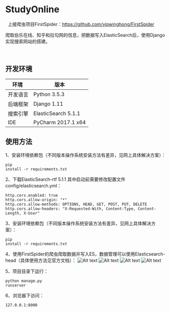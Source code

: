 # StudyOnline
 
 上接爬虫项目FirstSpider：https://github.com/yipwinghong/FirstSpider
 
 爬取伯乐在线、知乎和拉勾网的信息，把数据写入ElasticSearch后，使用Django实现搜索网站的搭建。
 
 
 
## 开发环境
环境 | 版本
---|---
开发语言 | Python 3.5.3
后端框架 | Django 1.11
搜索引擎 | ElasticSearch 5.1.1
IDE | PyCharm 2017.1 x64


## 使用方法

 1、安装环境依赖包（不同版本操作系统安装方法有差异，见网上具体解决方案）：<pre><code>pip install -r requirements.txt</code></pre>

 2、下载ElasticSearch-rtf 5.1.1
 其中启动前需要修改配置文件config/elasticsearch.yml：
 <pre><code>http.cors.enabled: true
http.cors.allow-origin: "*"
http.cors.allow-methods: OPTIONS, HEAD, GET, POST, PUT, DELETE
http.cors.allow-headers: "X-Requested-With, Content-Type, Content-Length, X-User"
</code></pre>
 
 3、安装环境依赖包（不同版本操作系统安装方法有差异，见网上具体解决方案）：<pre><code>pip install -r requirements.txt</code></pre>
 
 4、使用FirstSpider的爬虫爬取数据并写入ES，数据管理可以使用Elasticsearch-head（具体使用方法见官方文档）：
 ![Alt text](https://github.com/yipwinghong/SearchEngine/blob/master/Screenshots/1.png)
 ![Alt text](https://github.com/yipwinghong/SearchEngine/blob/master/Screenshots/2.png)
 ![Alt text](https://github.com/yipwinghong/SearchEngine/blob/master/Screenshots/3.png)
 ![Alt text](https://github.com/yipwinghong/SearchEngine/blob/master/Screenshots/4.png)
 
 5、项目目录下运行：<pre><code>python manage.py runserver</code></pre>

 6、浏览器下访问：<pre><code>127.0.0.1:8000</code></pre>
